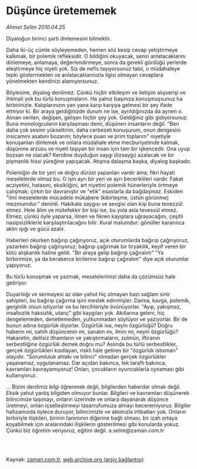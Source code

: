 # Düşünce üretememek

*Ahmet Selim 2010.04.25*

<td class="columnist-detail">
<p>Diyaloğun birinci şartı dinlemesini bilmektir.</p>
<p>
<div id="haberMetinDiv">
<p>Daha iki-üç cümle söyleyemeden, hemen söz kesip cevap yetiştirmeye kalkmak, bir polemik refleksidir. O bildiğini okuyacak, senin anlatacaklarını dinlemeye, anlamaya, değerlendirmeye, sonra da gerekli gördüğü yerlerde eleştirmeye hiç niyeti yok. Siz de nefis taşıyorsunuz tabii, o müdahaleye tepki göstermekten ve anlatacaklarınızla ilgisi olmayan cevaplara yönelmekten kendinizi alamıyorsunuz.
<p>Böylesine, diyalog denilmez. Çünkü hiçbir etkileşim ve iletişim alışverişi ve ihtimali yok bu türlü konuşmaların. Ha yalnız başınıza konuşmuşsunuz ha birbirinizle. Kalıplarınızın yan yana karşı karşıya gelmesi bir şey ifade etmiyor ki. Bir araya geldiğinizde durum ne ise, ayrıldığınızda da aynen o. Alınan verilen, değişen, gelişen hiçbir şey yok. Geldiğiniz gibi gidiyorsunuz. Buna monologcuların karşılaşması denir, düşünen insanların değil. "Ben daha çok sesimi yükseltirim, daha cerbezeli konuşurum, onun dengesini insicamını asabını bozarım; böylece puan ve prim toplarım" niyetiyle konuşanları dinlemek ve onlara müdahale etme mecburiyetinde kalmak, düşünme arzusu ve niyeti taşıyan bir insan için tam bir işkencedir. Ona uyup bozsan ne olacak? Kendine duyduğun saygı (özsaygı) azalacak ve bir pişmanlık hissi yüreğine yapışacak. Atışma dalaşma başka, diyalog başkadır.
<p>Polemiğin de bir yeri ve doğru dürüst yapanları vardır ama; fikri hayati meselelerde olmaz bu. O işin ayrı bir yeri ve ayrı beceriklileri vardır. Fakat acziyetini, hatasını, eksikliğini, art niyetini polemik hünerleriyle örtmeye çalışmak; çirkin bir davranıştır ve "etik" esaslarla da bağdaşmaz. Eskiden "ilmî meselelerde mücadele mükabere (kibirleşme, üstün görünme) mezmumdur." denirdi. Hakikate saygısı ve sevgisi olan kişi buna tenezzül etmez. Hele âlim ve mütefekkir bir kişi ise, bu yola asla tevessül etmez. Etmez; çünkü öyle yaparsa, ilmen ve fikren kayıplara uğrayacağını, çeşitli nasipsizliklerle karşılaştırılacağını bilir. Kural malumdur: gönüller kararınca aklın ışığı ve gücü azalır.
<p>Haberleri okurken bağırıp çağırıyoruz, açık oturumlarda bağırıp çağırıyoruz, yazarken bağırıp çağırıyoruz; bağırıp çağırmak bir tiryakilik, keyif veren bir kötü alışkanlık haline geldi. "Bir araya gelip bağırıp çağıralım" "Ya birbirimize, ya da beraberce birilerine bağırıp çağıralım" diye açık oturumlar yapıyoruz.
<p>Bu türlü konuşmak ve yazmak, meselelerimizi daha da çözümsüz hale getiriyor.
<p>Duyarlılığı ve sermayesi az olan yahut hiç olmayan bazı sağlam sinir sahipleri, bu bağırıp çağırma işini meslek edinmişler. Daima, kavga, polemik, gerginlik olsun istiyorlar ve bu tercihleriyle övünüyorlar. "Ayıp, yakışmaz, insafsızlık haksızlık, utanç" gibi kaygıları yok. Akıllarına geleni, hiç dengelemeden, denetlemeden, yutkunmadan söylüyor ve yazıyorlar. Bir de bunun adına özgürlük diyorlar. Özgürlük ise, neyin özgürlüğü? Doğru haberin mi, sahih düşüncenin mi, sanatın mı, ilmin mi, neyin özgürlüğü? Hakaretin, delilsiz ithamların ve yakıştırmaların, zulmün, iftiranın serbestliğine özgürlük demek doğru mu? Aslında bu türlü serbestlikler, gerçek özgürlükleri kısıtlayan, riskli hale getiren bir "özgürlük istismarı" olayıdır. "Sorumluluk ahlakı ve bilinci" olmadan gerçek özgürlükler yaşanamaz, uygulanamaz. Dar açıdan bakınca, tek taraflı bakınca; kavramları kavrayamıyoruz! Onları, çocukların oyuncaklarla oynaması gibi kullanıyoruz.
<p>... Bizim derdimiz bilgi öğrenmek değil, bilgilerden haberdar olmak değil. Eksik yahut yanlış bilgiden olmuyor bunlar. Bilgileri ve kavramları düşünerek bilincimize taşımayı, onların üzerinde ve onlara dayanarak düşünce üretmeyi, onları içselleştirmeyi tasarrufumuza almayı beceremiyoruz. Bilgiler hafızamızda öylece duruyor, bilincimizle ve aklımızla irtibatları yok. Onların birbiriyle ilişkileri, birinin tanımının diğerine bağlı olması, bir izah ortaya koyabilmek için aralarındaki ilişkilerin gösterilmesi gibi konularda yokuz. Çünkü biz öğretim veriyoruz, eğitim değil. a.selim@zaman.com.tr</p></p></p></p></p></p></p></div>
</p>


<p><br>
		 </br></p></td>

Kaynak: [zaman.com.tr](http://zaman.com.tr/yazar.do?yazino=976797), [web.archive.org (arşiv bağlantısı)](http://web.archive.org/web/20110308140108/http://www.zaman.com.tr:80/yazar.do?yazino=976797)
